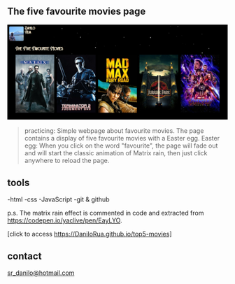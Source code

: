 ## The five favourite movies page
 
![preview](/assests/preview.png) 

>practicing:
Simple webpage about favourite movies.
The page contains a display of five favourite movies with a Easter egg.
Easter egg: When you click on the word "favourite", the page will fade out and will start the classic animation 
of Matrix rain, then just click anywhere to reload the page.

## tools

-html
-css
-JavaScript
-git & github

p.s. The matrix rain effect is commented in code and extracted from https://codepen.io/yaclive/pen/EayLYO.

[click to access https://DaniloRua.github.io/top5-movies]

## contact

sr_danilo@hotmail.com

